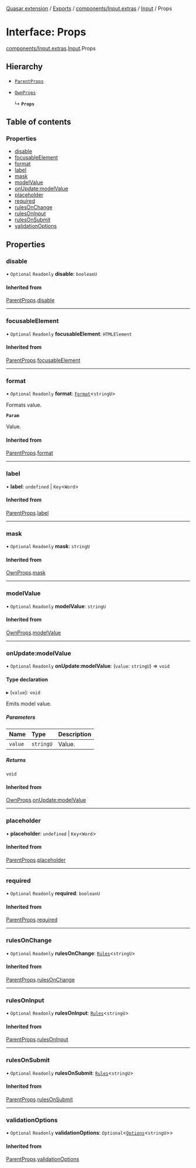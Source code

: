 [Quasar extension](../index.md) / [Exports](../modules.md) / [components/Input.extras](../modules/components_Input_extras.md) / [Input](../modules/components_Input_extras.Input.md) / Props

# Interface: Props

[components/Input.extras](../modules/components_Input_extras.md).[Input](../modules/components_Input_extras.Input.md).Props

## Hierarchy

- [`ParentProps`](components_Input_extras.Input.ParentProps.md)

- [`OwnProps`](components_Input_extras.Input.OwnProps.md)

  ↳ **`Props`**

## Table of contents

### Properties

- [disable](components_Input_extras.Input.Props.md#disable)
- [focusableElement](components_Input_extras.Input.Props.md#focusableelement)
- [format](components_Input_extras.Input.Props.md#format)
- [label](components_Input_extras.Input.Props.md#label)
- [mask](components_Input_extras.Input.Props.md#mask)
- [modelValue](components_Input_extras.Input.Props.md#modelvalue)
- [onUpdate:modelValue](components_Input_extras.Input.Props.md#onupdate:modelvalue)
- [placeholder](components_Input_extras.Input.Props.md#placeholder)
- [required](components_Input_extras.Input.Props.md#required)
- [rulesOnChange](components_Input_extras.Input.Props.md#rulesonchange)
- [rulesOnInput](components_Input_extras.Input.Props.md#rulesoninput)
- [rulesOnSubmit](components_Input_extras.Input.Props.md#rulesonsubmit)
- [validationOptions](components_Input_extras.Input.Props.md#validationoptions)

## Properties

### disable

• `Optional` `Readonly` **disable**: `booleanU`

#### Inherited from

[ParentProps](components_Input_extras.Input.ParentProps.md).[disable](components_Input_extras.Input.ParentProps.md#disable)

___

### focusableElement

• `Optional` `Readonly` **focusableElement**: `HTMLElement`

#### Inherited from

[ParentProps](components_Input_extras.Input.ParentProps.md).[focusableElement](components_Input_extras.Input.ParentProps.md#focusableelement)

___

### format

• `Optional` `Readonly` **format**: [`Format`](components_Field_extras.Field.Format.md)<`stringU`\>

Formats value.

**`Param`**

Value.

#### Inherited from

[ParentProps](components_Input_extras.Input.ParentProps.md).[format](components_Input_extras.Input.ParentProps.md#format)

___

### label

• **label**: `undefined` \| `Key`<`Word`\>

#### Inherited from

[ParentProps](components_Input_extras.Input.ParentProps.md).[label](components_Input_extras.Input.ParentProps.md#label)

___

### mask

• `Optional` `Readonly` **mask**: `stringU`

#### Inherited from

[OwnProps](components_Input_extras.Input.OwnProps.md).[mask](components_Input_extras.Input.OwnProps.md#mask)

___

### modelValue

• `Optional` `Readonly` **modelValue**: `stringU`

#### Inherited from

[OwnProps](components_Input_extras.Input.OwnProps.md).[modelValue](components_Input_extras.Input.OwnProps.md#modelvalue)

___

### onUpdate:modelValue

• `Optional` `Readonly` **onUpdate:modelValue**: (`value`: `stringU`) => `void`

#### Type declaration

▸ (`value`): `void`

Emits model value.

##### Parameters

| Name | Type | Description |
| :------ | :------ | :------ |
| `value` | `stringU` | Value. |

##### Returns

`void`

#### Inherited from

[OwnProps](components_Input_extras.Input.OwnProps.md).[onUpdate:modelValue](components_Input_extras.Input.OwnProps.md#onupdate:modelvalue)

___

### placeholder

• **placeholder**: `undefined` \| `Key`<`Word`\>

#### Inherited from

[ParentProps](components_Input_extras.Input.ParentProps.md).[placeholder](components_Input_extras.Input.ParentProps.md#placeholder)

___

### required

• `Optional` `Readonly` **required**: `booleanU`

#### Inherited from

[ParentProps](components_Input_extras.Input.ParentProps.md).[required](components_Input_extras.Input.ParentProps.md#required)

___

### rulesOnChange

• `Optional` `Readonly` **rulesOnChange**: [`Rules`](../modules/components_api_validation_internal.md#rules)<`stringU`\>

#### Inherited from

[ParentProps](components_Input_extras.Input.ParentProps.md).[rulesOnChange](components_Input_extras.Input.ParentProps.md#rulesonchange)

___

### rulesOnInput

• `Optional` `Readonly` **rulesOnInput**: [`Rules`](../modules/components_api_validation_internal.md#rules)<`stringU`\>

#### Inherited from

[ParentProps](components_Input_extras.Input.ParentProps.md).[rulesOnInput](components_Input_extras.Input.ParentProps.md#rulesoninput)

___

### rulesOnSubmit

• `Optional` `Readonly` **rulesOnSubmit**: [`Rules`](../modules/components_api_validation_internal.md#rules)<`stringU`\>

#### Inherited from

[ParentProps](components_Input_extras.Input.ParentProps.md).[rulesOnSubmit](components_Input_extras.Input.ParentProps.md#rulesonsubmit)

___

### validationOptions

• `Optional` `Readonly` **validationOptions**: `Optional`<[`Options`](components_api_validation_internal.Options.md)<`stringU`\>\>

#### Inherited from

[ParentProps](components_Input_extras.Input.ParentProps.md).[validationOptions](components_Input_extras.Input.ParentProps.md#validationoptions)
